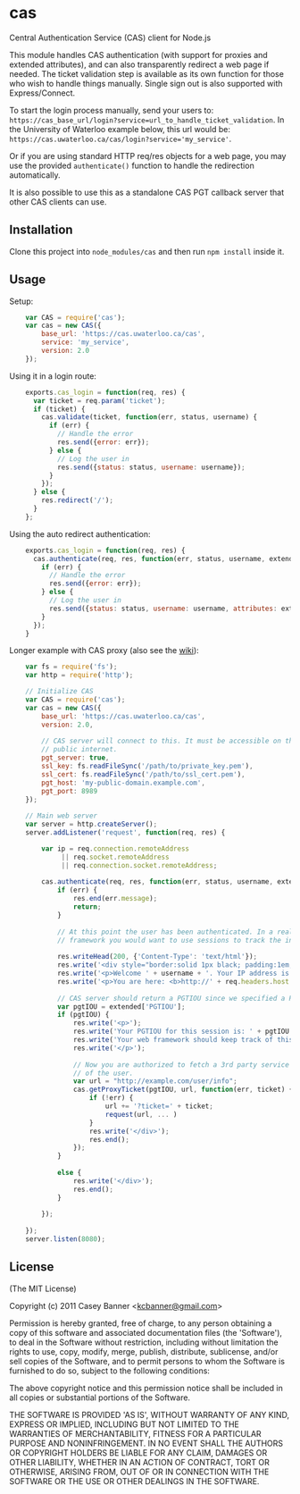 # cas

  Central Authentication Service (CAS) client for Node.js

  This module handles CAS authentication (with support for proxies and extended attributes), and can also transparently redirect a web page if needed. The ticket validation step is available as its own function for those who wish to handle things manually. Single sign out is also supported with Express/Connect.
  
  To start the login process manually, send your users to: `https://cas_base_url/login?service=url_to_handle_ticket_validation`. In the University of Waterloo example below, this url would be: `https://cas.uwaterloo.ca/cas/login?service='my_service'`.
  
  Or if you are using standard HTTP req/res objects for a web page, you may use the provided `authenticate()` function to handle the redirection automatically.
  
  It is also possible to use this as a standalone CAS PGT callback server that other CAS clients can use.
  
  

## Installation

Clone this project into `node_modules/cas` and then run `npm install` inside it.

## Usage

Setup:

```javascript
    var CAS = require('cas');
    var cas = new CAS({
        base_url: 'https://cas.uwaterloo.ca/cas', 
        service: 'my_service',
        version: 2.0
    });
```

Using it in a login route:

```javascript
    exports.cas_login = function(req, res) {
      var ticket = req.param('ticket');
      if (ticket) {
        cas.validate(ticket, function(err, status, username) {
          if (err) {
            // Handle the error
            res.send({error: err});
          } else {
            // Log the user in
            res.send({status: status, username: username});
          }
        });
      } else {
        res.redirect('/');
      }
    };
```

Using the auto redirect authentication:

```javascript
    exports.cas_login = function(req, res) {
      cas.authenticate(req, res, function(err, status, username, extended) {
        if (err) {
          // Handle the error
          res.send({error: err});
        } else {
          // Log the user in 
          res.send({status: status, username: username, attributes: extended.attributes});
        }
      });    
    }
```

Longer example with CAS proxy (also see the [wiki](https://github.com/joshchan/node-cas/wiki/CAS-Proxy)):

```javascript
    var fs = require('fs');
    var http = require('http');

    // Initialize CAS
    var CAS = require('cas');
    var cas = new CAS({
        base_url: 'https://cas.uwaterloo.ca/cas',
        version: 2.0,
        
        // CAS server will connect to this. It must be accessible on the
        // public internet.
        pgt_server: true,
        ssl_key: fs.readFileSync('/path/to/private_key.pem'),
        ssl_cert: fs.readFileSync('/path/to/ssl_cert.pem'),
        pgt_host: 'my-public-domain.example.com',
        pgt_port: 8989
    });
    
    // Main web server
    var server = http.createServer();
    server.addListener('request', function(req, res) {

        var ip = req.connection.remoteAddress
             || req.socket.remoteAddress 
             || req.connection.socket.remoteAddress;
        
        cas.authenticate(req, res, function(err, status, username, extended) {
            if (err) {
                res.end(err.message);
                return;
            }
            
            // At this point the user has been authenticated. In a real web
            // framework you would want to use sessions to track the info.
            
            res.writeHead(200, {'Content-Type': 'text/html'});
            res.write('<div style="border:solid 1px black; padding:1em; margin:1em;">');
            res.write('<p>Welcome ' + username + '. Your IP address is ' + ip + '.</p>');
            res.write('<p>You are here: <b>http://' + req.headers.host + req.url + '</b></p>');
            
            // CAS server should return a PGTIOU since we specified a PGT callback
            var pgtIOU = extended['PGTIOU'];
            if (pgtIOU) {
                res.write('<p>');
                res.write('Your PGTIOU for this session is: ' + pgtIOU + '<br/>');
                res.write('Your web framework should keep track of this if it wants to use CAS proxied services on your behalf.<br/>');
                res.write('</p>');
                
                // Now you are authorized to fetch a 3rd party service on behalf
                // of the user.
                var url = "http://example.com/user/info";
                cas.getProxyTicket(pgtIOU, url, function(err, ticket) {
                    if (!err) {
                        url += '?ticket=' + ticket;
                        request(url, ... )
                    }
                    res.write('</div>');
                    res.end();
                });
            }
            
            else {
                res.write('</div>');
                res.end();
            }
        
        });
        
    });
    server.listen(8080);
```

## License 

(The MIT License)

Copyright (c) 2011 Casey Banner &lt;kcbanner@gmail.com&gt;

Permission is hereby granted, free of charge, to any person obtaining
a copy of this software and associated documentation files (the
'Software'), to deal in the Software without restriction, including
without limitation the rights to use, copy, modify, merge, publish,
distribute, sublicense, and/or sell copies of the Software, and to
permit persons to whom the Software is furnished to do so, subject to
the following conditions:

The above copyright notice and this permission notice shall be
included in all copies or substantial portions of the Software.

THE SOFTWARE IS PROVIDED 'AS IS', WITHOUT WARRANTY OF ANY KIND,
EXPRESS OR IMPLIED, INCLUDING BUT NOT LIMITED TO THE WARRANTIES OF
MERCHANTABILITY, FITNESS FOR A PARTICULAR PURPOSE AND NONINFRINGEMENT.
IN NO EVENT SHALL THE AUTHORS OR COPYRIGHT HOLDERS BE LIABLE FOR ANY
CLAIM, DAMAGES OR OTHER LIABILITY, WHETHER IN AN ACTION OF CONTRACT,
TORT OR OTHERWISE, ARISING FROM, OUT OF OR IN CONNECTION WITH THE
SOFTWARE OR THE USE OR OTHER DEALINGS IN THE SOFTWARE.